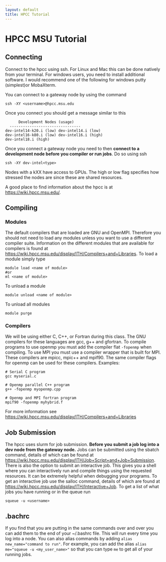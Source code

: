 ```yaml
---
layout: default
title: HPCC Tutorial
---
```


# HPCC MSU Tutorial

## Connecting
Connect to the hpcc using ssh. For Linux and Mac this can be done natively from your terminal. For windows users, you need to install additional software. I would recommend one of the following for windows putty (simplest)or MobaXterm.

You can connect to a gateway node by using the command 
```
ssh -XY <username>@hpcc.msu.edu
```
Once you connect you should get a message similar to this 

          Development Nodes (usage)
      --------------------------------
    dev-intel14-k20.i (low) dev-intel14.i (low)
    dev-intel16-k80.i (low) dev-intel16.i (high)
    dev-intel18.i (high)

Once you connect a gateway node you need to then **connect to a development node before you compiler or run jobs**. Do so using ssh
```
ssh -XY dev-intel<type>
```
Nodes with a kXX have access to GPUs. The high or low flag specifies how stressed the nodes are since these are shared resources.


A good place to find information about the hpcc is at https://wiki.hpcc.msu.edu/.

## Compiling
### Modules
The default compilers that are loaded are GNU and OpenMPI. Therefore you should not need to load any modules unless you want to use a different compiler suite. Information on the different modules that are available for compilers is found at https://wiki.hpcc.msu.edu/display/ITH/Compilers+and+Libraries. 
To load a module simply type
```
module load <name of module>
#or
ml <name of module>
```
To unload a module 
```
module unload <name of module>
```
To unload all modules
```
module purge
```

### Compilers
We will be using either C, C++, or Fortran during this class. The GNU compilers for these languages are gcc, g++ and gfortran. To compile programs to use openmp you must add the compiler flat `-fopenmp` when compiling. To use MPI you must use a compiler wrapper that is built for MPI. These compilers are mpicc, mpic++ and mpif90. The same compiler flags for openmp can be used for these compilers. 
Examples:
```
# Serial C program
gcc myserial.c

# Openmp parallel C++ program
g++ -fopenmp myopenmp.cpp

# Openmp and MPI fortran program
mpif90 -fopenmp myhybrid.f
```
For more information see https://wiki.hpcc.msu.edu/display/ITH/Compilers+and+Libraries

## Job Submission
The hpcc uses slurm for job submission. **Before you submit a job log into a dev node from the gateway node.** Jobs can be submitted using the sbatch command, details of which can be found at https://wiki.hpcc.msu.edu/display/ITH/Job+Script+and+Job+Submission. There is also the option to submit an interactive job. This gives you a shell where you can interactively run and compile things using the requested resources. It can be extremely helpful when debugging your programs. To get an interactive job use the salloc command, details of which are found at https://wiki.hpcc.msu.edu/display/ITH/Interactive+Job. 
To get a list of what jobs you have running or in the queue run
```
squeue -u <username>
```

## .bachrc
If you find that you are putting in the same commands over and over you can add them to the end of your ~/.bashrc file. This will run every time you log into a node. You can also alias commands by adding `alias new_name="command to run"`. For example, you can add the alias `alias me="squeue -u <my_user_name>"` so that you can type `me` to get all of your running jobs.